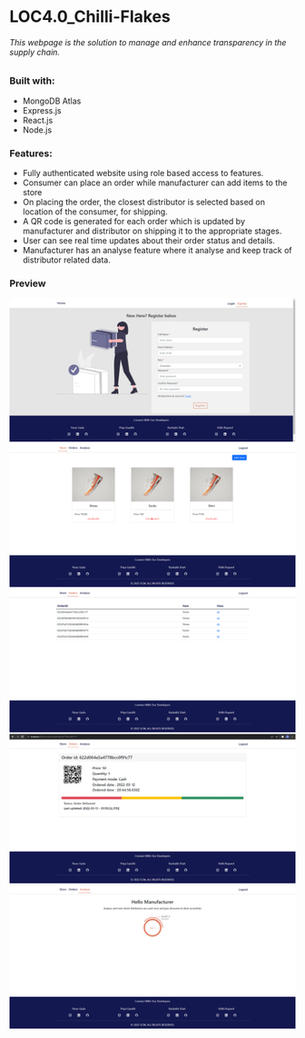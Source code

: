 # LOC4.0_Chilli-Flakes
###### This webpage is the solution to manage and enhance transparency in the supply chain.
### Built with: 
* MongoDB Atlas
* Express.js
* React.js
* Node.js
### Features:
* Fully authenticated website using role based access to features.
* Consumer can place an order while manufacturer can add items to the store
* On placing the order, the closest distributor is selected based on location of the consumer, for shipping.
* A QR code is generated for each order which is updated by manufacturer and distributor on shipping it to the appropriate stages.
* User can see real time updates about their order status and details.
* Manufacturer has an analyse feature where it analyse and keep track of distributor related data. 
### Preview
![alt text](https://github.com/madmax7874/LOC4.0_Chilli-Flakes/blob/main/client/src/assets/screenshots/register.png?raw=true)
![alt text](https://github.com/madmax7874/LOC4.0_Chilli-Flakes/blob/main/client/src/assets/screenshots/store.png?raw=true)
![alt text](https://github.com/madmax7874/LOC4.0_Chilli-Flakes/blob/main/client/src/assets/screenshots/orders.png?raw=true)
![alt text](https://github.com/madmax7874/LOC4.0_Chilli-Flakes/blob/main/client/src/assets/screenshots/singleOrder.png?raw=true)
![alt text](https://github.com/madmax7874/LOC4.0_Chilli-Flakes/blob/main/client/src/assets/screenshots/analyse.png?raw=true)
